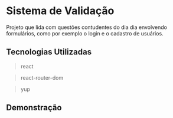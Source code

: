 # Sistema de Validação 
Projeto que lida com questões contudentes do dia dia envolvendo formulários, como por exemplo o login e o cadastro de usuários.

## Tecnologias Utilizadas
> react

> react-router-dom

> yup

## Demonstração



